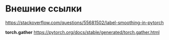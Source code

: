 
# Внешние ссылки

https://stackoverflow.com/questions/55681502/label-smoothing-in-pytorch


**torch.gather**
https://pytorch.org/docs/stable/generated/torch.gather.html